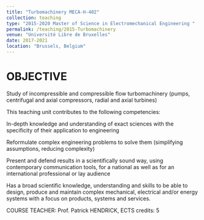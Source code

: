 ```yaml
---
title: "Turbomachinery MECA-H-402"
collection: teaching
type: "2015-2020 Master of Science in Electromechanical Engineering "
permalink: /teaching/2015-Turbomachinery
venue: "Université Libre de Bruxelles"
date: 2017-2021
location: "Brussels, Belgium"
---
```


OBJECTIVE
======

Study of incompressible and compressible flow turbomachinery (pumps, centrifugal and axial compressors, radial and axial turbines)

This teaching unit contributes to the following competencies:

In-depth knowledge and understanding of exact sciences with the specificity of their application to engineering

Reformulate complex engineering problems to solve them (simplifying assumptions, reducing complexity)

Present and defend results in a scientifically sound way, using contemporary communication tools, for a national as well as for an international professional or lay audience

Has a broad scientific knowledge, understanding and skills to be able to design, produce and maintain complex mechanical, electrical and/or energy systems with a focus on products, systems and services.


COURSE TEACHER: Prof. Patrick HENDRICK, ECTS credits: 5



